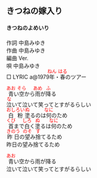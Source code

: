 <style type="text/css">
	ruby{
	    ruby-position: over;
	}
	ruby > rt{font-size: 12px;color:red;}
	p{font:16px;font-size: '楷体'}
</style>
## きつねの嫁入り
#### きつねのよめいり


作詞  中島みゆき  
作曲  中島みゆき  
編曲 </rb><rp>(</rp><rt>Ver.</rt><rp>)</rp></ruby>  
唄    中島みゆき  
□ LYRIC </rb><rp>(</rp><rt>a</rt><rp>)</rp></ruby>@1979<ruby><rb>年</rb><rp>(</rp><rt>ねん</rt><rp>)</rp></ruby>・<ruby><rb>春</rb><rp>(</rp><rt>はる</rt><rp>)</rp></ruby>のツアー
   
  
<ruby><rb>青</rb><rp>(</rp><rt>あお</rt><rp>)</rp></ruby>い<ruby><rb>空</rb><rp>(</rp><rt>そら</rt><rp>)</rp></ruby>から<ruby><rb>雨</rb><rp>(</rp><rt>あめ</rt><rp>)</rp></ruby>が<ruby><rb>降</rb><rp>(</rp><rt>ふ</rt><rp>)</rp></ruby>る  
<ruby><rb>泣</rb><rp>(</rp><rt>な</rt><rp>)</rp></ruby>いて泣いて笑ってとすがるらしい  
<ruby><rb>白粉</rb><rp>(</rp><rt>おしろい</rt><rp>)</rp></ruby><ruby><rb>塗</rb><rp>(</rp><rt>ぬ</rt><rp>)</rp></ruby>るのは<ruby><rb>何</rb><rp>(</rp><rt>なに</rt><rp>)</rp></ruby>のため  
<ruby><rb>首</rb><rp>(</rp><rt>くび</rt><rp>)</rp></ruby>まで<ruby><rb>白</rb><rp>(</rp><rt>しろ</rt><rp>)</rp></ruby>く<ruby><rb>塗</rb><rp>(</rp><rt>ぬ</rt><rp>)</rp></ruby>るは<ruby><rb>何</rb><rp>(</rp><rt>なに</rt><rp>)</rp></ruby>のため  
<ruby><rb>昨日</rb><rp>(</rp><rt>きのう</rt><rp>)</rp></ruby>の<ruby><rb>望</rb><rp>(</rp><rt>のそ</rt><rp>)</rp></ruby>み<ruby><rb>捨</rb><rp>(</rp><rt>す</rt><rp>)</rp></ruby>てるため  
昨日の望み捨てるため  
  
<ruby><rb>青</rb><rp>(</rp><rt>あお</rt><rp>)</rp></ruby>い空から雨が降る  
泣いて泣いて笑ってとすがるらしい  